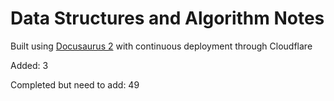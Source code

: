# Data Structures and Algorithm Notes

Built using [Docusaurus 2](https://docusaurus.io/) with continuous deployment through Cloudflare


Added: 3

Completed but need to add: 49